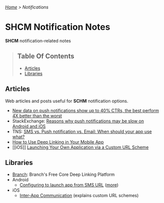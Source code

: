 *[Home](../README.md) > Notifications*

# SHCM Notification Notes
**SHCM** notification-related notes

> ## Table Of Contents
> * [Articles](#articles)
> * [Libraries](#libraries)

## Articles
Web articles and posts useful for **SCHM** notification options.

- [New data on push notifications show up to 40% CTRs, the best perform 4X better than the worst](http://andrewchen.co/new-data-on-push-notification-ctrs-shows-the-best-apps-perform-4x-better-than-the-worst-heres-why-guest-post/)
- StackExchange: [Reasons why push notifications may be slow on Android and iOS](http://stackoverflow.com/a/32874633/2240669)
- TNS: [SMS vs. Push notification vs. Email: When should your app use what?](http://thenextweb.com/future-of-communications/2015/02/09/sms-vs-push-vs-email/)
- [How to Use Deep Linking in Your Mobile App](http://savvyapps.com/blog/how-to-use-deep-linking-in-your-mobile-app)
- [[iOS]] [Launching Your Own Application via a Custom URL Scheme](https://web.archive.org/web/20110222053023/http://iphonedevelopertips.com/cocoa/launching-your-own-application-via-a-custom-url-scheme.html)

## Libraries
- [Branch](https://branch.io/pricing/): Branch's Free Core Deep Linking Platform
- Android
  - [Configuring to launch app from SMS URL](http://stackoverflow.com/a/3865145/2240669) ([more](http://stackoverflow.com/a/16128007/2240669))
- iOS
  - [Inter-App Communication](https://developer.apple.com/library/content/documentation/iPhone/Conceptual/iPhoneOSProgrammingGuide/Inter-AppCommunication/Inter-AppCommunication.html) (explains custom URL schemes)
